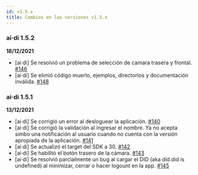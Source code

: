 ```yaml
---
id: v1.5.x
title: Cambios en las versiones v1.5.x
---
```


### ai·di 1.5.2
**18/12/2021**
- [ai·di] Se resolvió un problema de selección de camara trasera y frontal. [#146](https://github.com/ong-bitcoin-argentina/DIDI-SSI-Mobile/pull/146)
- [ai·di] Se elimió código muerto, ejemplos, directorios y documentación inválida. [#148](https://github.com/ong-bitcoin-argentina/DIDI-SSI-Mobile/pull/148)

### ai·di 1.5.1
**13/12/2021**
- [ai·di] Se corrigió un error al desloguear la aplicación. [#140](https://github.com/ong-bitcoin-argentina/DIDI-SSI-Mobile/pull/140)
- [ai·di] Se corrigió la validación al ingresar el nombre. Ya no acepta simbo una notificación al usuario cuando no cuenta con la versión apropiada de la aplicación. [#141](https://github.com/ong-bitcoin-argentina/DIDI-SSI-Mobile/pull/141)
- [ai·di] Se actualizó el target del SDK a 30. [#142](https://github.com/ong-bitcoin-argentina/DIDI-SSI-Mobile/pull/142)
- [ai·di] Se habilitó el botón trasero de la cámara. [#143](https://github.com/ong-bitcoin-argentina/DIDI-SSI-Mobile/pull/143)
- [ai·di] Se resolvió parcialmente un bug al cargar el DID (aka did.did is undefined) al minimizar, cerrar  o hacer logount en la app. [#145](https://github.com/ong-bitcoin-argentina/DIDI-SSI-Mobile/pull/145)
